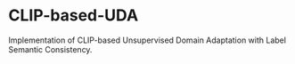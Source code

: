 # CLIP-based-UDA
Implementation of CLIP-based Unsupervised Domain Adaptation with Label Semantic Consistency.
